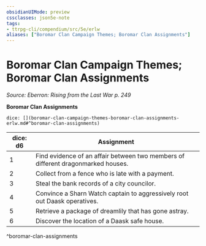```yaml
---
obsidianUIMode: preview
cssclasses: json5e-note
tags:
- ttrpg-cli/compendium/src/5e/erlw
aliases: ["Boromar Clan Campaign Themes; Boromar Clan Assignments"]
---
```

# Boromar Clan Campaign Themes; Boromar Clan Assignments
*Source: Eberron: Rising from the Last War p. 249* 

**Boromar Clan Assignments**

`dice: [](boromar-clan-campaign-themes-boromar-clan-assignments-erlw.md#^boromar-clan-assignments)`

| dice: d6 | Assignment |
|----------|------------|
| 1 | Find evidence of an affair between two members of different dragonmarked houses. |
| 2 | Collect from a fence who is late with a payment. |
| 3 | Steal the bank records of a city councilor. |
| 4 | Convince a Sharn Watch captain to aggressively root out Daask operatives. |
| 5 | Retrieve a package of dreamlily that has gone astray. |
| 6 | Discover the location of a Daask safe house. |
^boromar-clan-assignments